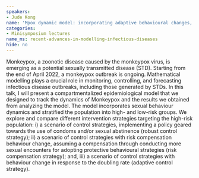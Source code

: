 ```yaml
---
speakers:
- Jude Kong
name: 'Mpox dynamic model: incorporating adaptive behavioural changes, different control strategies in the MSM community & under-reporting'
categories:
- Minisymposium lectures
name_ms: recent-advances-in-modelling-infectious-diseases
hide: no
---
```



Monkeypox, a zoonotic disease caused by the monkeypox virus, is emerging as a potential sexually transmitted disease (STD). Starting from the end of April 2022, a monkeypox outbreak is ongoing.  Mathematical modelling plays a crucial role in monitoring, controlling, and forecasting infectious disease outbreaks, including those generated by STDs. In this talk, I will present a compartmentalized epidemiological model that we designed to track the dynamics of Monkeypox and the results we obtained from analyzing the model.  The model incorporates sexual behaviour dynamics and stratified the population into high- and low-risk groups. We explore and compare different intervention strategies targeting the high-risk population: i) a scenario of control strategies, implementing a policy geared towards the use of condoms and/or sexual abstinence (robust control strategy); ii) a scenario of control strategies with risk compensation behaviour change, assuming a compensation through conducting more sexual encounters for adopting protective behavioural strategies (risk compensation strategy); and, iii) a scenario of control strategies with behaviour change in response to the doubling rate (adaptive control strategy).
